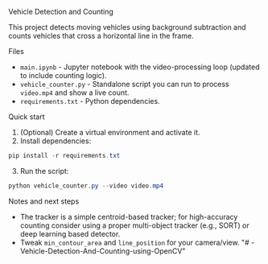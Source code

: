 Vehicle Detection and Counting

This project detects moving vehicles using background subtraction and counts vehicles that cross a horizontal line in the frame.

Files
- `main.ipynb` - Jupyter notebook with the video-processing loop (updated to include counting logic).
- `vehicle_counter.py` - Standalone script you can run to process `video.mp4` and show a live count.
- `requirements.txt` - Python dependencies.

Quick start
1. (Optional) Create a virtual environment and activate it.
2. Install dependencies:

```powershell
pip install -r requirements.txt
```

3. Run the script:

```powershell
python vehicle_counter.py --video video.mp4
```

Notes and next steps
- The tracker is a simple centroid-based tracker; for high-accuracy counting consider using a proper multi-object tracker (e.g., SORT) or deep learning based detector.
- Tweak `min_contour_area` and `line_position` for your camera/view.
"# -Vehicle-Detection-And-Counting-using-OpenCV" 
